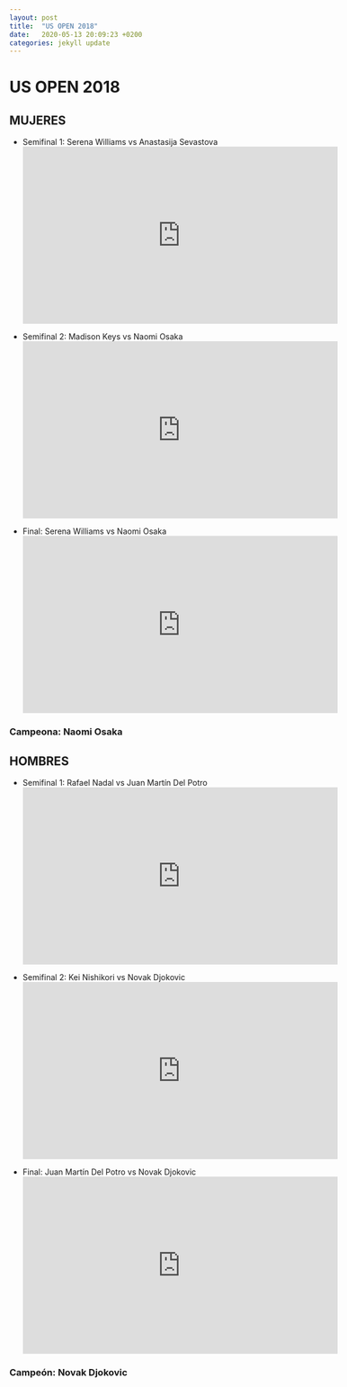 ```yaml
---
layout: post
title:  "US OPEN 2018"
date:   2020-05-13 20:09:23 +0200
categories: jekyll update
---
```


# US OPEN 2018

## MUJERES
* Semifinal 1: Serena Williams vs Anastasija Sevastova <iframe width="560" height="315" src="https://www.youtube.com/embed/uB0PsFsqSxA" frameborder="0" allow="accelerometer; autoplay; encrypted-media; gyroscope; picture-in-picture" allowfullscreen></iframe>

* Semifinal 2: Madison Keys vs Naomi Osaka <iframe width="560" height="315" src="https://www.youtube.com/embed/t-aNog5Ha1Q" frameborder="0" allow="accelerometer; autoplay; encrypted-media; gyroscope; picture-in-picture" allowfullscreen></iframe>

* Final: Serena Williams vs Naomi Osaka <iframe width="560" height="315" src="https://www.youtube.com/embed/aFWwO7RR2QM" frameborder="0" allow="accelerometer; autoplay; encrypted-media; gyroscope; picture-in-picture" allowfullscreen></iframe>

### Campeona: Naomi Osaka

## HOMBRES
* Semifinal 1: Rafael Nadal vs Juan Martín Del Potro <iframe width="560" height="315" src="https://www.youtube.com/embed/tSu71KfjUMQ" frameborder="0" allow="accelerometer; autoplay; encrypted-media; gyroscope; picture-in-picture" allowfullscreen></iframe>

* Semifinal 2: Kei Nishikori vs Novak Djokovic <iframe width="560" height="315" src="https://www.youtube.com/embed/0od4HBnR3No" frameborder="0" allow="accelerometer; autoplay; encrypted-media; gyroscope; picture-in-picture" allowfullscreen></iframe>

* Final: Juan Martín Del Potro vs Novak Djokovic <iframe width="560" height="315" src="https://www.youtube.com/embed/cl95jJEA7Kc" frameborder="0" allow="accelerometer; autoplay; encrypted-media; gyroscope; picture-in-picture" allowfullscreen></iframe>

### Campeón: Novak Djokovic

